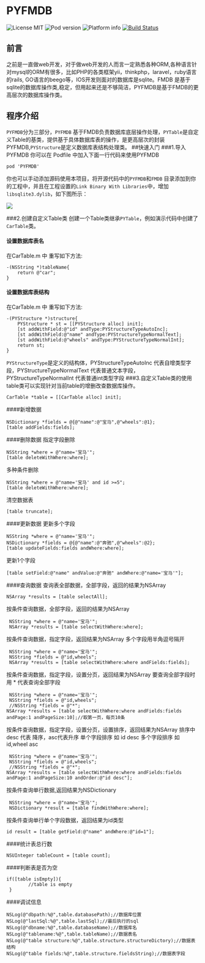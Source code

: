 PYFMDB
==========

![License MIT](https://go-shields.herokuapp.com/license-MIT-blue.png)
![Pod version](http://img.shields.io/cocoapods/v/PYFMDB.svg?style=flat)
![Platform info](http://img.shields.io/cocoapods/p/PYFMDB.svg?style=flat)
[![Build Status](https://api.travis-ci.org/iterrypeng/PYFMDB.svg?branch=master)](https://travis-ci.org/iterrypeng/PYFMDB)
## 前言
之前是一直做web开发，对于做web开发的人而言一定熟悉各种ORM,各种语言针对mysql的ORM有很多，比如PHP的各类框架yii，thinkphp，laravel，ruby语言的rails, GO语言的beego等，IOS开发则面对的数据库是sqlite。FMDB 是基于sqlite的数据库操作类,稳定，但用起来还是不够简洁，PYFMDB是基于FMDB的更高层次的数据库操作类。
## 程序介绍
`PYFMDB`分为三部分，`PYFMDB` 基于FMDB负责数据库底层操作处理，`PYTable`是自定义Table的基类，提供基于具体数据库表的操作，是更高层次的封装PYFMDB,`PYStructure`是定义数据库表结构处理类。
##快速入门
###1.导入PYFMDB
你可以在 Podfile 中加入下面一行代码来使用PYFMDB

    pod 'PYFMDB'

你也可以手动添加源码使用本项目，将开源代码中的`PYFMDB`和`FMDB` 目录添加到你的工程中，并且在工程设置的`Link Binary With Libraries`中，增加`libsqlite3.dylib`，如下图所示：

![](http://blog.devtang.com/images/key-value-store-setup.jpg)

###2.创建自定义Table类
创建一个Table类继承`PYTable`，例如演示代码中创建了`CarTable`类。
#### 设置数据库表名
在CarTable.m 中 重写如下方法:
```
-(NSString *)tableName{
    return @"car";
}
```
#### 设置数据库表结构
在CarTable.m 中 重写如下方法:
```
-(PYStructure *)structure{
    PYStructure * st = [[PYStructure alloc] init];
    [st addWithField:@"id" andType:PYStructureTypeAutoInc];
    [st addWithField:@"name" andType:PYStructureTypeNormalText];
    [st addWithField:@"wheels" andType:PYStructureTypeNormalInt];
    return st;
}
```
`PYStructureType`是定义的结构体，PYStructureTypeAutoInc 代表自增类型字段，PYStructureTypeNormalText 代表普通文本字段，PYStructureTypeNormalInt 代表普通int类型字段
###3.自定义Table类的使用
table类可以实现针对当前table的增删改查数据库操作。
```
CarTable *table = [[CarTable alloc] init];
```
####新增数据
```
NSDictionary *fields = @{@"name":@"宝马",@"wheels":@1}; 
[table addFields:fields];
```
####删除数据
指定字段删除
```
NSString *where = @"name='宝马'";
[table deleteWithWhere:where];
```
多种条件删除
```
NSString *where = @"name='宝马' and id >=5";
[table deleteWithWhere:where];
```
清空数据表
```
[table truncate];
```
####更新数据
更新多个字段
```
NSString *where = @"name='宝马'";
NSDictionary *fields = @{@"name":@"奔驰",@"wheels":@2};
[table updateFields:fields andWhere:where];
```
更新1个字段
```
[table setField:@"name" andValue:@"奔驰" andWhere:@"name='宝马'"];
```
####查询数据
查询表全部数据，全部字段，返回的结果为NSArray
```
NSArray *results = [table selectAll];
```
按条件查询数据，全部字段，返回的结果为NSArray
```
 NSString *where = @"name='宝马'";
 NSArray *results = [table selectWithWhere:where];
```
按条件查询数据，指定字段，返回结果为NSArray
多个字段用半角逗号隔开
```
 NSString *where = @"name='宝马'";
 NSString *fields = @"id,wheels";
 NSArray *results = [table selectWithWhere:where andFields:fields];
```
按条件查询数据，指定字段，设置分页，返回结果为NSArray
要查询全部字段时 用 * 代表查询全部字段
```
 NSString *where = @"name='宝马'";
 NSString *fields = @"id,wheels";
 //NSString *fields = @"*";
NSArray *results = [table selectWithWhere:where andFields:fields andPage:1 andPageSize:10];//取第一页，每页10条
```
按条件查询数据，指定字段，设置分页，设置排序，返回结果为NSArray
排序中 desc 代表 降序，asc代表升序
单个字段排序 如 id desc
多个字段排序 如 id,wheel asc
```
 NSString *where = @"name='宝马'";
 NSString *fields = @"id,wheels";
 //NSString *fields = @"*";
NSArray *results = [table selectWithWhere:where andFields:fields andPage:1 andPageSize:10 andOrder:@"id desc"];
```
按条件查询单行数据,返回结果为NSDictionary
```
 NSString *where = @"name='宝马'";
 NSDictionary *result = [table findWithWhere:where];
```
按条件查询单行单个字段数据，返回结果为id类型
```
id result = [table getField:@"name" andWhere:@"id=1"];
```
####统计表总行数
```
NSUInteger tableCount = [table count];
```
####判断表是否为空
```
if([table isEmpty]){
        //table is empty
 }
```
####调试信息
```
NSLog(@"dbpath:%@",table.databasePath);//数据库位置
NSLog(@"lastSql:%@",table.lastSql);//最后执行的sql
NSLog(@"dbname:%@",table.databaseName);//数据库名
NSLog(@"tablename:%@",table.tableName);//数据表名
NSLog(@"table structure:%@",table.structure.structureDictory);//数据表结构
NSLog(@"table fields:%@",table.structure.fieldsString);//数据表字段
```


 
